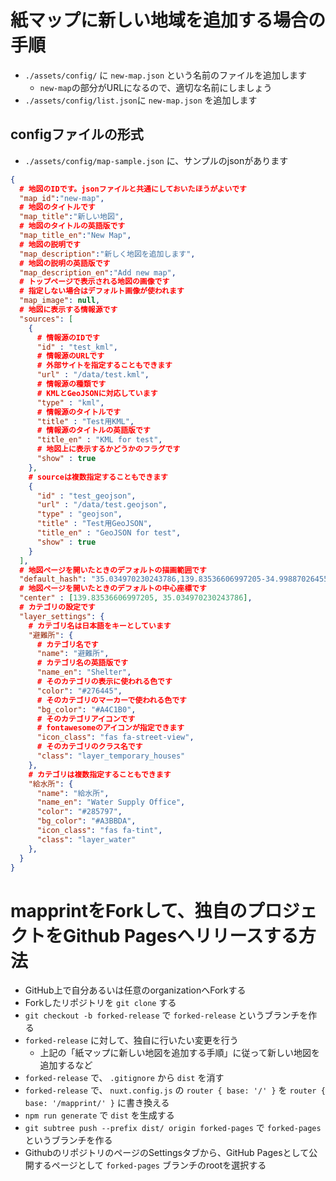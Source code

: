 # 紙マップに新しい地域を追加する場合の手順

- `./assets/config/` に `new-map.json` という名前のファイルを追加します
  - `new-map`の部分がURLになるので、適切な名前にしましょう
- `./assets/config/list.json`に `new-map.json` を追加します

## configファイルの形式
- `./assets/config/map-sample.json` に、サンプルのjsonがあります

```json
{
  # 地図のIDです。jsonファイルと共通にしておいたほうがよいです
  "map_id":"new-map",
  # 地図のタイトルです
  "map_title":"新しい地図",
  # 地図のタイトルの英語版です
  "map_title_en":"New Map",
  # 地図の説明です
  "map_description":"新しく地図を追加します",
  # 地図の説明の英語版です
  "map_description_en":"Add new map",
  # トップページで表示される地図の画像です
  # 指定しない場合はデフォルト画像が使われます
  "map_image": null,
  # 地図に表示する情報源です
  "sources": [
    {
      # 情報源のIDです
      "id" : "test_kml",
      # 情報源のURLです
      # 外部サイトを指定することもできます
      "url" : "/data/test.kml",
      # 情報源の種類です
      # KMLとGeoJSONに対応しています
      "type" : "kml",
      # 情報源のタイトルです
      "title" : "Test用KML",
      # 情報源のタイトルの英語版です
      "title_en" : "KML for test",
      # 地図上に表示するかどうかのフラグです
      "show" : true
    },
    # sourceは複数指定することもできます
    {
      "id" : "test_geojson",
      "url" : "/data/test.geojson",
      "type" : "geojson",
      "title" : "Test用GeoJSON",
      "title_en" : "GeoJSON for test",
      "show" : true
    }
  ],
  # 地図ページを開いたときのデフォルトの描画範囲です
  "default_hash": "35.034970230243786,139.83536606997205-34.998870264553034,139.90144296563784",
  # 地図ページを開いたときのデフォルトの中心座標です
  "center" : [139.83536606997205, 35.034970230243786],
  # カテゴリの設定です
  "layer_settings": {
    # カテゴリ名は日本語をキーとしています
    "避難所": {
      # カテゴリ名です
      "name": "避難所",
      # カテゴリ名の英語版です
      "name_en": "Shelter",
      # そのカテゴリの表示に使われる色です
      "color": "#276445",
      # そのカテゴリのマーカーで使われる色です
      "bg_color": "#A4C1B0",
      # そのカテゴリアイコンです
      # fontawesomeのアイコンが指定できます
      "icon_class": "fas fa-street-view",
      # そのカテゴリのクラス名です
      "class": "layer_temporary_houses"
    },
    # カテゴリは複数指定することもできます
    "給水所": {
      "name": "給水所",
      "name_en": "Water Supply Office",
      "color": "#285797",
      "bg_color": "#A3BBDA",
      "icon_class": "fas fa-tint",
      "class": "layer_water"
    },
  }
}
```

# mapprintをForkして、独自のプロジェクトをGithub Pagesへリリースする方法
- GitHub上で自分あるいは任意のorganizationへForkする
- Forkしたリポジトリを `git clone` する
- `git checkout -b forked-release` で `forked-release` というブランチを作る
- `forked-release` に対して、独自に行いたい変更を行う
  - 上記の「紙マップに新しい地図を追加する手順」に従って新しい地図を追加するなど
- `forked-release` で、 `.gitignore` から `dist` を消す
- `forked-release` で、 `nuxt.config.js` の `router { base: '/' }` を `router { base: '/mapprint/' }` に書き換える
- `npm run generate` で `dist` を生成する
- `git subtree push --prefix dist/ origin forked-pages` で `forked-pages` というブランチを作る
- GithubのリポジトリのページのSettingsタブから、GitHub Pagesとして公開するページとして `forked-pages` ブランチのrootを選択する
